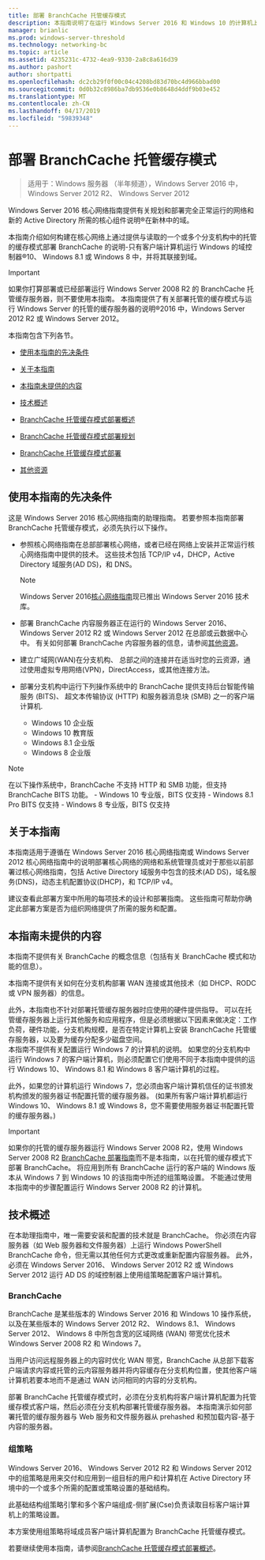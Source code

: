 ```yaml
---
title: 部署 BranchCache 托管缓存模式
description: 本指南说明了在运行 Windows Server 2016 和 Windows 10 的计算机上的托管的缓存模式下部署 BranchCache
manager: brianlic
ms.prod: windows-server-threshold
ms.technology: networking-bc
ms.topic: article
ms.assetid: 4235231c-4732-4ea9-9330-2a8c8a616d39
ms.author: pashort
author: shortpatti
ms.openlocfilehash: dc2cb29f0f00c04c4208bd83d70bc4d966bbad00
ms.sourcegitcommit: 0d0b32c8986ba7db9536e0b8648d4ddf9b03e452
ms.translationtype: MT
ms.contentlocale: zh-CN
ms.lasthandoff: 04/17/2019
ms.locfileid: "59839348"
---
```

# <a name="deploy-branchcache-hosted-cache-mode"></a>部署 BranchCache 托管缓存模式

>适用于：Windows 服务器 （半年频道），Windows Server 2016 中，Windows Server 2012 R2、 Windows Server 2012

Windows Server 2016 核心网络指南提供有关规划和部署完全正常运行的网络和新的 Active Directory 所需的核心组件说明&reg;在新林中的域。

本指南介绍如何构建在核心网络上通过提供与读取的一个或多个分支机构中的托管的缓存模式部署 BranchCache 的说明\-只有客户端计算机运行 Windows 的域控制器&reg;10、 Windows 8.1 或 Windows 8 中，并将其联接到域。

>[!IMPORTANT]
>如果你打算部署或已经部署运行 Windows Server 2008 R2 的 BranchCache 托管缓存服务器，则不要使用本指南。 本指南提供了有关部署托管的缓存模式与运行 Windows Server 的托管的缓存服务器的说明&reg;2016 中，Windows Server 2012 R2 或 Windows Server 2012。

本指南包含下列各节。

- [使用本指南的先决条件](#bkmk_pre)

- [关于本指南](#bkmk_about)

- [本指南未提供的内容](#bkmk_not)

- [技术概述](#bkmk_tech)

- [BranchCache 托管缓存模式部署概述](2-Bc-Hcm-Deploy-Overview.md)

- [BranchCache 托管缓存模式部署规划](3-Bc-Hcm-Plan.md)

- [BranchCache 托管缓存模式部署](4-Bc-Hcm-Deployment.md)

- [其他资源](11-Bc-Hcm-additional-resources.md)

## <a name="bkmk_pre"></a>使用本指南的先决条件

这是 Windows Server 2016 核心网络指南的助理指南。 若要参照本指南部署 BranchCache 托管缓存模式，必须先执行以下操作。

- 参照核心网络指南在总部部署核心网络，或者已经在网络上安装并正常运行核心网络指南中提供的技术。 这些技术包括 TCP\/IP v4，DHCP，Active Directory 域服务\(AD DS\)，和 DNS。

    > [!NOTE]
    > Windows Server 2016[核心网络指南](https://technet.microsoft.com/windows-server-docs/networking/core-network-guide/core-network-guide)现已推出 Windows Server 2016 技术库。  

- 部署 BranchCache 内容服务器正在运行的 Windows Server 2016、 Windows Server 2012 R2 或 Windows Server 2012 在总部或云数据中心中。 有关如何部署 BranchCache 内容服务器的信息，请参阅[其他资源](11-Bc-Hcm-additional-resources.md)。

- 建立广域网\(WAN\)在分支机构、 总部之间的连接并在适当时您的云资源，通过使用虚拟专用网络\(VPN\)，DirectAccess，或其他连接方法。

- 部署分支机构中运行下列操作系统中的 BranchCache 提供支持后台智能传输服务 (BITS)、 超文本传输协议 (HTTP) 和服务器消息块 (SMB) 之一的客户端计算机.
    - Windows 10 企业版
    - Windows 10 教育版
    - Windows 8.1 企业版
    - Windows 8 企业版

>[!NOTE]
>在以下操作系统中，BranchCache 不支持 HTTP 和 SMB 功能，但支持 BranchCache BITS 功能。
>     - Windows 10 专业版，BITS 仅支持
>     - Windows 8.1 Pro BITS 仅支持
>     - Windows 8 专业版，BITS 仅支持

## <a name="bkmk_about"></a>关于本指南

本指南适用于遵循在 Windows Server 2016 核心网络指南或 Windows Server 2012 核心网络指南中的说明部署核心网络的网络和系统管理员或对于那些以前部署过核心网络指南，包括 Active Directory 域服务中包含的技术\(AD DS\)，域名服务\(DNS\)，动态主机配置协议\(DHCP\)，和 TCP\/IP v4。

建议查看此部署方案中所用的每项技术的设计和部署指南。 这些指南可帮助你确定此部署方案是否为组织网络提供了所需的服务和配置。

## <a name="bkmk_not"></a>本指南未提供的内容

本指南不提供有关 BranchCache 的概念信息（包括有关 BranchCache 模式和功能的信息）。  

本指南不提供有关如何在分支机构部署 WAN 连接或其他技术（如 DHCP、RODC 或 VPN 服务器）的信息。

此外，本指南也不针对部署托管缓存服务器时应使用的硬件提供指导。 可以在托管缓存服务器上运行其他服务和应用程序，但是必须根据以下因素来做决定：工作负荷，硬件功能，分支机构规模，是否在特定计算机上安装 BranchCache 托管缓存服务器，以及要为缓存分配多少磁盘空间。  
本指南不提供有关配置运行 Windows 7 的计算机的说明。 如果您的分支机构中运行 Windows 7 的客户端计算机，则必须配置它们使用不同于本指南中提供的运行 Windows 10、 Windows 8.1 和 Windows 8 客户端计算机的过程。
  
此外，如果您的计算机运行 Windows 7，您必须由客户端计算机信任的证书颁发机构颁发的服务器证书配置托管的缓存服务器。 \(如果所有客户端计算机都运行 Windows 10、 Windows 8.1 或 Windows 8，您不需要使用服务器证书配置托管的缓存服务器。\) 
> [!IMPORTANT]
> 如果你的托管的缓存服务器运行 Windows Server 2008 R2，使用 Windows Server 2008 R2 [BranchCache 部署指南](https://technet.microsoft.com/library/ee649232(v=ws.10).aspx)而不是本指南，以在托管的缓存模式下部署 BranchCache。 将应用到所有 BranchCache 运行的客户端的 Windows 版本从 Windows 7 到 Windows 10 的该指南中所述的组策略设置。 不能通过使用本指南中的步骤配置运行 Windows Server 2008 R2 的计算机。

## <a name="bkmk_tech"></a>技术概述

在本助理指南中，唯一需要安装和配置的技术就是 BranchCache。 你必须在内容服务器（如 Web 服务器和文件服务器）上运行 Windows PowerShell BranchCache 命令，但无需以其他任何方式更改或重新配置内容服务器。 此外，必须在 Windows Server 2016、 Windows Server 2012 R2 或 Windows Server 2012 运行 AD DS 的域控制器上使用组策略配置客户端计算机。

### <a name="branchcache"></a>BranchCache

BranchCache 是某些版本的 Windows Server 2016 和 Windows 10 操作系统，以及在某些版本的 Windows Server 2012 R2、 Windows 8.1、 Windows Server 2012、 Windows 8 中所包含宽的区域网络 (WAN) 带宽优化技术Windows Server 2008 R2 和 Windows 7。

当用户访问远程服务器上的内容时优化 WAN 带宽，BranchCache 从总部下载客户端请求内容或托管的云内容服务器并将内容缓存在分支机构位置，使其他客户端计算机若要本地而不是通过 WAN 访问相同的内容的分支机构。

部署 BranchCache 托管缓存模式时，必须在分支机构将客户端计算机配置为托管缓存模式客户端，然后必须在分支机构部署托管缓存服务器。 本指南演示如何部署托管的缓存服务器与 Web 服务和文件服务器从 prehashed 和预加载内容\-基于内容的服务器。

### <a name="group-policy"></a>组策略

Windows Server 2016、 Windows Server 2012 R2 和 Windows Server 2012 中的组策略是用来交付和应用到一组目标的用户和计算机在 Active Directory 环境中的一个或多个所需的配置或策略设置的基础结构。 

此基础结构组策略引擎和多个客户端组成\-侧扩展\(Cse\)负责读取目标客户端计算机上的策略设置。

本方案使用组策略将域成员客户端计算机配置为 BranchCache 托管缓存模式。

若要继续使用本指南，请参阅[BranchCache 托管缓存模式部署概述](2-Bc-Hcm-Deploy-Overview.md)。
